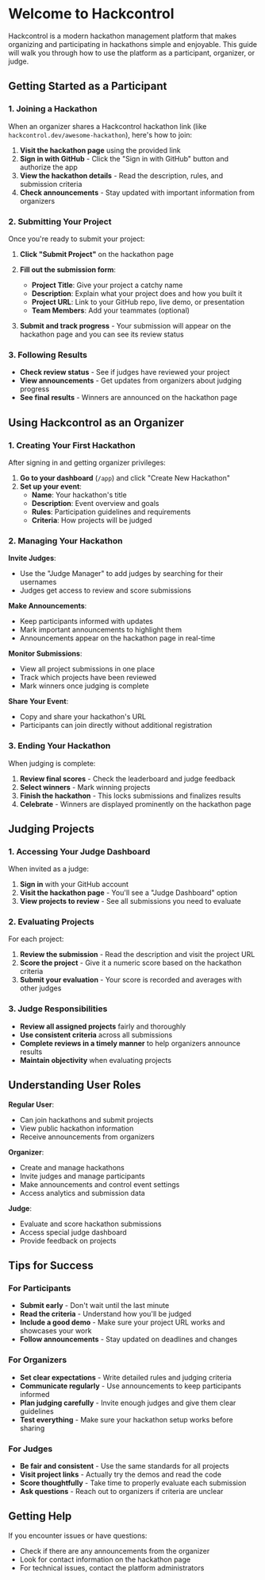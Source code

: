 # Welcome to Hackcontrol

Hackcontrol is a modern hackathon management platform that makes organizing and participating in hackathons simple and enjoyable. This guide will walk you through how to use the platform as a participant, organizer, or judge.

## Getting Started as a Participant

### 1. Joining a Hackathon

When an organizer shares a Hackcontrol hackathon link (like `hackcontrol.dev/awesome-hackathon`), here's how to join:

1. **Visit the hackathon page** using the provided link
2. **Sign in with GitHub** - Click the "Sign in with GitHub" button and authorize the app
3. **View the hackathon details** - Read the description, rules, and submission criteria
4. **Check announcements** - Stay updated with important information from organizers

### 2. Submitting Your Project

Once you're ready to submit your project:

1. **Click "Submit Project"** on the hackathon page
2. **Fill out the submission form**:
   - **Project Title**: Give your project a catchy name
   - **Description**: Explain what your project does and how you built it
   - **Project URL**: Link to your GitHub repo, live demo, or presentation
   - **Team Members**: Add your teammates (optional)

3. **Submit and track progress** - Your submission will appear on the hackathon page and you can see its review status

### 3. Following Results

- **Check review status** - See if judges have reviewed your project
- **View announcements** - Get updates from organizers about judging progress
- **See final results** - Winners are announced on the hackathon page

## Using Hackcontrol as an Organizer

### 1. Creating Your First Hackathon

After signing in and getting organizer privileges:

1. **Go to your dashboard** (`/app`) and click "Create New Hackathon"
2. **Set up your event**:
   - **Name**: Your hackathon's title
   - **Description**: Event overview and goals
   - **Rules**: Participation guidelines and requirements
   - **Criteria**: How projects will be judged

### 2. Managing Your Hackathon

**Invite Judges**:
- Use the "Judge Manager" to add judges by searching for their usernames
- Judges get access to review and score submissions

**Make Announcements**:
- Keep participants informed with updates
- Mark important announcements to highlight them
- Announcements appear on the hackathon page in real-time

**Monitor Submissions**:
- View all project submissions in one place
- Track which projects have been reviewed
- Mark winners once judging is complete

**Share Your Event**:
- Copy and share your hackathon's URL
- Participants can join directly without additional registration

### 3. Ending Your Hackathon

When judging is complete:
1. **Review final scores** - Check the leaderboard and judge feedback
2. **Select winners** - Mark winning projects 
3. **Finish the hackathon** - This locks submissions and finalizes results
4. **Celebrate** - Winners are displayed prominently on the hackathon page

## Judging Projects

### 1. Accessing Your Judge Dashboard

When invited as a judge:
1. **Sign in** with your GitHub account
2. **Visit the hackathon page** - You'll see a "Judge Dashboard" option
3. **View projects to review** - See all submissions you need to evaluate

### 2. Evaluating Projects

For each project:
1. **Review the submission** - Read the description and visit the project URL
2. **Score the project** - Give it a numeric score based on the hackathon criteria
3. **Submit your evaluation** - Your score is recorded and averages with other judges

### 3. Judge Responsibilities

- **Review all assigned projects** fairly and thoroughly
- **Use consistent criteria** across all submissions
- **Complete reviews in a timely manner** to help organizers announce results
- **Maintain objectivity** when evaluating projects

## Understanding User Roles

**Regular User**:
- Can join hackathons and submit projects
- View public hackathon information
- Receive announcements from organizers

**Organizer**:
- Create and manage hackathons
- Invite judges and manage participants
- Make announcements and control event settings
- Access analytics and submission data

**Judge**:
- Evaluate and score hackathon submissions
- Access special judge dashboard
- Provide feedback on projects

## Tips for Success

### For Participants
- **Submit early** - Don't wait until the last minute
- **Read the criteria** - Understand how you'll be judged
- **Include a good demo** - Make sure your project URL works and showcases your work
- **Follow announcements** - Stay updated on deadlines and changes

### For Organizers
- **Set clear expectations** - Write detailed rules and judging criteria
- **Communicate regularly** - Use announcements to keep participants informed
- **Plan judging carefully** - Invite enough judges and give them clear guidelines
- **Test everything** - Make sure your hackathon setup works before sharing

### For Judges
- **Be fair and consistent** - Use the same standards for all projects
- **Visit project links** - Actually try the demos and read the code
- **Score thoughtfully** - Take time to properly evaluate each submission
- **Ask questions** - Reach out to organizers if criteria are unclear

## Getting Help

If you encounter issues or have questions:
- Check if there are any announcements from the organizer
- Look for contact information on the hackathon page
- For technical issues, contact the platform administrators
